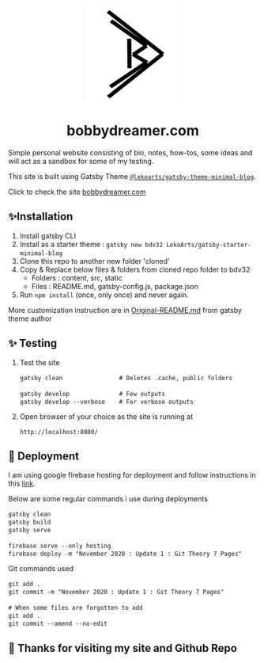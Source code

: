 <p align="center">
  <a href="https://bobbydreamer.com">
    <img alt="LekoArts" src="./static/android-chrome-192x192.png" />
  </a>
</p>
<h1 align="center">
  bobbydreamer.com
</h1>

Simple personal website consisting of bio, notes, how-tos, some ideas and will act as a sandbox for some of my testing. 

This site is built using Gatsby Theme [`@lekoarts/gatsby-theme-minimal-blog`](https://github.com/LekoArts/gatsby-themes/tree/master/themes/gatsby-theme-minimal-blog).

Click to check the site [bobbydreamer.com](https://bobbydreamer.com)

## ✨Installation
1. Install gatsby CLI
2. Install as a starter theme : `gatsby new bdv32 LekoArts/gatsby-starter-minimal-blog`
3. Clone this repo to another new folder 'cloned'
4. Copy & Replace below files & folders from cloned repo folder to bdv32
    * Folders : content, src, static
    * Files   : README.md, gatsby-config.js, package.json
5. Run `npm install` (once, only once) and never again. 


More customization instruction are in [Original-README.md](./Original-README.md) from gatsby theme author

## ✨ Testing

1. Test the site
    ```
    gatsby clean                # Deletes .cache, public folders
    
    gatsby develop              # Few outputs 
    gatsby develop --verbose    # For verbose outputs    
    ```

1. Open browser of your choice as the site is running at 
    ```
    http://localhost:8000/
    ```

## 🚀 Deployment

I am using google firebase hosting for deployment and follow instructions in this [link](https://www.gatsbyjs.org/docs/deploying-to-firebase/). 

Below are some regular commands i use during deployments
```
gatsby clean
gatsby build
gatsby serve

firebase serve --only hosting
firebase deploy -m "November 2020 : Update 1 : Git Theory 7 Pages"
```

Git commands used
```
git add . 
git commit -m "November 2020 : Update 1 : Git Theory 7 Pages"

# When some files are forgotten to add
git add .
git commit --amend --no-edit
```

## 🌟 Thanks for visiting my site and Github Repo
